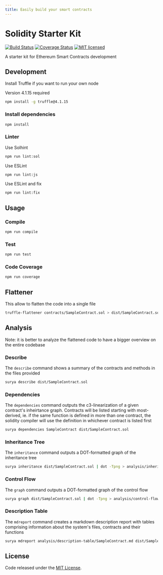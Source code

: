 ```yaml
---
title: Easily build your smart contracts
---
```


# Solidity Starter Kit

[![Build Status](https://travis-ci.org/vittominacori/solidity-starter-kit.svg?branch=master)](https://travis-ci.org/vittominacori/solidity-starter-kit) 
[![Coverage Status](https://coveralls.io/repos/github/vittominacori/solidity-starter-kit/badge.svg)](https://coveralls.io/github/vittominacori/solidity-starter-kit)
[![MIT licensed](https://img.shields.io/badge/license-MIT-blue.svg)](https://github.com/vittominacori/solidity-starter-kit/blob/master/LICENSE)


A starter kit for Ethereum Smart Contracts development


## Development

Install Truffle if you want to run your own node

Version 4.1.15 required

```bash
npm install -g truffle@4.1.15
```

### Install dependencies

```bash
npm install
```

### Linter

Use Solhint

```bash
npm run lint:sol
```

Use ESLint

```bash
npm run lint:js
```

Use ESLint and fix

```bash
npm run lint:fix
```

## Usage
 
### Compile

```bash
npm run compile
```

### Test 

```bash
npm run test 
```

### Code Coverage

```bash
npm run coverage
```

## Flattener

This allow to flatten the code into a single file

```bash
truffle-flattener contracts/SampleContract.sol > dist/SampleContract.sol
```

## Analysis

Note: it is better to analyze the flattened code to have a bigger overview on the entire codebase

### Describe

The `describe` command shows a summary of the contracts and methods in the files provided

```bash
surya describe dist/SampleContract.sol
```

### Dependencies

The `dependencies` command outputs the c3-linearization of a given contract's inheirtance graph. Contracts will be listed starting with most-derived, ie. if the same function is defined in more than one contract, the solidity compiler will use the definition in whichever contract is listed first

```bash
surya dependencies SampleContract dist/SampleContract.sol
```

### Inheritance Tree

The `inheritance` command outputs a DOT-formatted graph of the inheritance tree

```bash
surya inheritance dist/SampleContract.sol | dot -Tpng > analysis/inheritance-tree/SampleContract.png
```

### Control Flow

The `graph` command outputs a DOT-formatted graph of the control flow

```bash
surya graph dist/SampleContract.sol | dot -Tpng > analysis/control-flow/SampleContract.png
```

### Description Table

The `mdreport` command creates a markdown description report with tables comprising information about the system's files, contracts and their functions

```bash
surya mdreport analysis/description-table/SampleContract.md dist/SampleContract.sol
```

## License

Code released under the [MIT License](https://github.com/vittominacori/solidity-starter-kit/blob/master/LICENSE).
